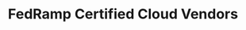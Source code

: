 ---
title: "FedRamp Certified Cloud Vendors"
description: This one pager provides guidance for finding businesses that have been FedRamp certified.
external_url: itvmo.gsa.gov/assets/files/tlr/What-vendors-provide-cloud-based-services-that-are-FedRamp-certified-508.pdf
content_tags:
type: link
filters: market-intelligence na-branded-offering na-audience
---